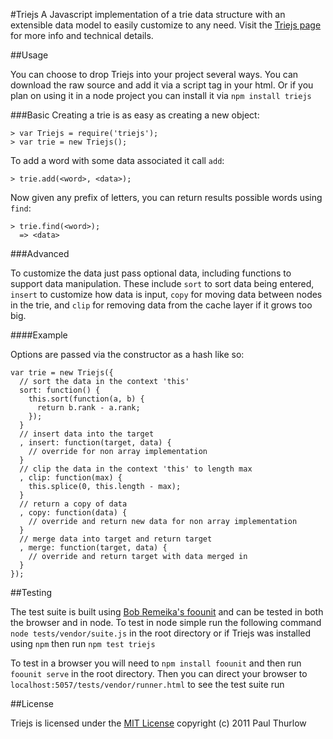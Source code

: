 #Triejs
A Javascript implementation of a trie data structure with an extensible data 
model to easily customize to any need.  Visit the [Triejs page](http://pthurlow.github.com/triejs) for more info and technical details.

##Usage

You can choose to drop Triejs into your project several ways.  You can download the raw source and add it via a script tag in your html.  Or if
you plan on using it in a node project you can install it via `npm install triejs`

###Basic
Creating a trie is as easy as creating a new object:

    > var Triejs = require('triejs');
    > var trie = new Triejs();

To add a word with some data associated it call `add`:

    > trie.add(<word>, <data>);

Now given any prefix of letters, you can return results possible words using `find`:

    > trie.find(<word>);
      => <data>

###Advanced

To customize the data just pass optional data, including functions to support data manipulation.  These 
include `sort` to sort data being entered, `insert` to customize how data is input, `copy` for moving data 
between nodes in the trie, and `clip` for removing data from the cache layer if it grows too big.

####Example

Options are passed via the constructor as a hash like so:

    var trie = new Triejs({
      // sort the data in the context 'this'
      sort: function() {
        this.sort(function(a, b) {
          return b.rank - a.rank;
        });
      }
      // insert data into the target
      , insert: function(target, data) {
        // override for non array implementation
      }
      // clip the data in the context 'this' to length max
      , clip: function(max) {
        this.splice(0, this.length - max);
      }
      // return a copy of data
      , copy: function(data) {
        // override and return new data for non array implementation
      }
      // merge data into target and return target
      , merge: function(target, data) {
        // override and return target with data merged in
      }
    });

##Testing

The test suite is built using [Bob Remeika's foounit](https://github.com/foobarfighter/foounit) and can be tested in both the browser and in node.
To test in node simple run the following command `node tests/vendor/suite.js` in the root directory or if Triejs was installed using `npm` then run `npm test triejs`

To test in a browser you will need to `npm install foounit` and then run `foounit serve` in the root directory.  Then you can direct your browser
to `localhost:5057/tests/vendor/runner.html` to see the test suite run

##License

Triejs is licensed under the [MIT License](http://www.opensource.org/licenses/mit-license.php) copyright (c) 2011 Paul Thurlow
